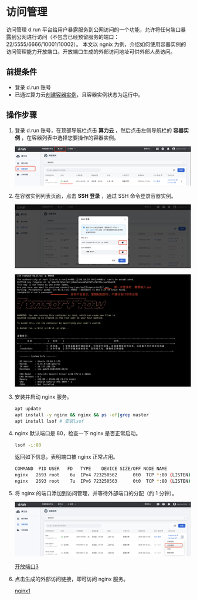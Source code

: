 # 访问管理

访问管理 d.run 平台给用户暴露服务到公网访问的一个功能，允许将任何端口暴露到公网进行访问（不包含已经预留服务的端口：22/5555/6666/10001/10002）。
本文以 ngnix 为例，介绍如何使用容器实例的访问管理能力开放端口。开放端口生成的外部访问地址可供外部人员访问。

## 前提条件

- 登录 d.run 账号
- 已通过算力云[创建容器实例](https://docs.d.run/zestu/instance)，且容器实例状态为运行中。

## 操作步骤

1. 登录 d.run 账号，在顶部导航栏点击 __算力云__ ，然后点击左侧导航栏的 __容器实例__ ，在容器列表中选择您要操作的容器实例。

    ![容器实例列表](../images/ins1.png)

1. 在容器实例列表页面，点击 __SSH 登录__ ，通过 SSH 命令登录容器实例。

    ![SSH 登录1](../images/sshsecret.png)
    
    ![SSH 登录2](../images/terminal1.jpeg)

1. 安装并启动 nginx 服务。

    ```bash
    apt update
    apt install -y nginx && nginx && ps -ef|grep master
    apt install lsof # 安装lsof
    ```

1. nginx 默认端口是 80，检查一下 nginx 是否正常启动。

    ```bash
    lsof -i:80
    ```
    
    返回如下信息，表明端口被 nginx 正常占用。
    
    ```bash
    COMMAND  PID USER   FD   TYPE    DEVICE SIZE/OFF NODE NAME
    nginx   2693 root    6u  IPv4 723250562      0t0  TCP *:80 (LISTEN)
    nginx   2693 root    7u  IPv6 723250563      0t0  TCP *:80 (LISTEN)
    ```

1. 将 nginx 的端口添加到访问管理，并等待外部端口的分配（约 1 分钟）。

    ![开放端口2](../images/openport2.png)
    
    [开放端口3](../images/openport3.png)

1. 点击生成的外部访问链接，即可访问 nginx 服务。

    [nginx1](../images/NGINX1.png)
